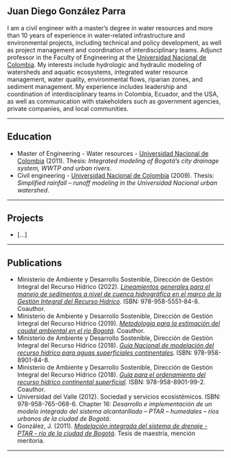 ## **Juan Diego González Parra**

I am a civil engineer with a master’s degree in water resources and more than 10 years of experience in water-related infrastructure and environmental projects, including technical and policy development, as well as project management and coordination of interdisciplinary teams. Adjunct professor in the Faculty of Engineering at the [Universidad Nacional de Colombia](https://unal.edu.co/). My interests include hydrologic and hydraulic modeling of watersheds and aquatic ecosystems, integrated water resource management,  water quality, environmental flows, riparian zones, and sediment management. My experience includes leadership and coordination of interdisciplinary teams in Colombia, Ecuador, and the USA, as well as communication with stakeholders such as government agencies, private companies, and local communities. 

---

## Education
- Master of Engineering - Water resources - [Universidad Nacional de Colombia](https://unal.edu.co/) (2011). Thesis: _Integrated modeling of Bogotá’s city drainage system, WWTP and urban rivers_.
- Civil engineering - [Universidad Nacional de Colombia](https://unal.edu.co/) (2009). Thesis: _Simplified rainfall – runoff modeling in the Universidad Nacional urban watershed_.
---
## Projects
- [...]

---
## Publications
- Ministerio de Ambiente y Desarrollo Sostenible, Dirección de Gestión Integral del Recurso Hídrico (2022). [_Lineamientos generales para el manejo de sedimentos a nivel de cuenca hidrográfica en el marco de la Gestión Integral del Recurso Hídrico_](https://www.minambiente.gov.co/wp-content/uploads/2022/07/LINEAMIENTO-MANEJO-DE-SEDIMENTOS_FINAL.pdf). ISBN: 978-958-5551-84-8. Coauthor.
- Ministerio de Ambiente y Desarrollo Sostenible, Dirección de Gestión Integral del Recurso Hídrico (2019). [_Metodología para la estimación del caudal ambiental en el río Bogotá_](https://test-www.minambiente.gov.co/wp-content/uploads/2020/05/14.-Anexo-14-Metodolog%C3%ADa-Caudal-.pdf). Coauthor.
- Ministerio de Ambiente y Desarrollo Sostenible, Dirección de Gestión Integral del Recurso Hídrico (2018). [_Guía Nacional de modelación del recurso hídrico para aguas superficiales continentales_](https://www.minambiente.gov.co/wp-content/uploads/2021/10/15.-Anexo-15-Guia-Nacional-de-Modelacion-del-Recurso-Hidrico.pdf). ISBN: 978-958-8901-84-8.
- Ministerio de Ambiente y Desarrollo Sostenible, Dirección de Gestión Integral del Recurso Hídrico (2018). [_Guía para el ordenamiento del recurso hídrico continental superficial_](https://test-www.minambiente.gov.co/wp-content/uploads/2020/05/13.-Anexo-13-Gu%C3%ADa-para-el-Ordenamiento-del-Recurso-H%C3%ADdrico.pdf). ISBN: 978-958-8901-99-2. Coauthor.
- Universidad del Valle (2012). Sociedad y servicios ecosistémicos. ISBN: 978-958-765-068-6. Chapter 16: _Desarrollo e implementación de un modelo integrado del sistema alcantarillado – PTAR – humedales – ríos urbanos de la ciudad de Bogotá_.
- González, J. (2011). [_Modelación integrada del sistema de drenaje - PTAR - río de la ciudad de Bogotá_](https://repositorio.unal.edu.co/handle/unal/7918). Tesis de maestría, mención meritoria.
---

<!--
**jdgonzalezpa/jdgonzalezpa** is a ✨ _special_ ✨ repository because its `README.md` (this file) appears on your GitHub profile.

Here are some ideas to get you started:

- 🔭 I’m currently working on ...
- 🌱 I’m currently learning ...
- 👯 I’m looking to collaborate on ...
- 🤔 I’m looking for help with ...
- 💬 Ask me about ...
- 📫 How to reach me: ...
- 😄 Pronouns: ...
- ⚡ Fun fact: ...
-->
